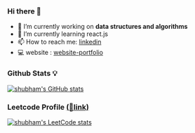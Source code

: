 ### Hi there 👋


- 🔭 I’m currently working on **data structures and algorithms**
- 🌱 I’m currently learning react.js
- 📫 How to reach me: [linkedin](https://www.linkedin.com/in/shubhamaw/)
- 💻 website : [website-portfolio](https://shubhamaw.me)
### Github Stats 💡
[![shubham's GitHub stats](https://github-readme-stats.vercel.app/api?username=shubhamAW&theme=dark)](https://github.com/anuraghazra/github-readme-stats)

### Leetcode Profile [(🔗link)](https://leetcode.com/waykarshubham/)


  [![shubham's LeetCode stats](https://leetcode-stats-six.vercel.app/?username=waykarshubham&theme=dark)](https://github.com/KnlnKS/leetcode-stats)

